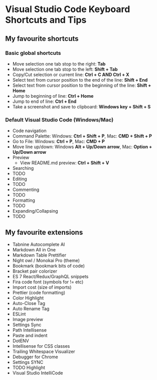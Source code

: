 # Visual Studio Code Keyboard Shortcuts and Tips

## My favourite shortcuts
### Basic global shortcuts
* Move selection one tab stop to the right: **Tab**
* Move selection one tab stop to the left: **Shift + Tab**
* Copy/Cut selection or current line: **Ctrl + C AND Ctrl + X**
* Select text from cursor position to the end of the line: **Shift + End**
* Select text from cursor position to the beginning of the line: **Shift + Home**
* Jump to beginning of line: **Ctrl + Home**
* Jump to end of line: **Ctrl + End**
* Take a screenshot and save to clipboard: **Windows key + Shift + S**

### Default Visual Studio Code (Windows/Mac)
* Code navigation
 * Command Palette: Windows: **Ctrl + Shift + P**, Mac: **CMD + Shift + P**
 * Go to File: Windows: **Ctrl + P**, Mac: **CMD + P**
 * Move line up/down: Windows **Alt + Up/Down arrow**, Mac: **Option + Up/Down arrow**
* Preview
  * View README.md preview: **Ctrl + Shift + V**
* Searching
 * TODO
* Editing
 * TODO
* Commenting
 * TODO
* Formatting
 * TODO
* Expanding/Collapsing
 * TODO

## My favourite extensions
* Tabnine Autocomplete AI
* Markdown All in One
* Markdown Table Prettifier
* Night owl / Monokai Pro (theme)
* Bookmark (bookmark bits of code)
* Bracket pair colorizer
* ES 7 React/Redux/GraphQL snippets
* Fira code font (symbols for != etc)
* Import cost (size of imports)
* Prettier (code formatting)
* Color Highlight
* Auto-Close Tag
* Auto Rename Tag
* ESLint
* Image preview
* Settings Sync
* Path Intellisense
* Paste and indent
* DotENV
* Intellisense for CSS classes
* Trailing Whitespace Visualizer
* Debugger for Chrome
* Settings SYNC
* TODO Highlight
* Visual Studio IntelliCode

